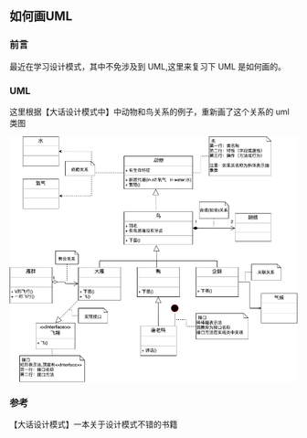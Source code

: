 ## 如何画UML

### 前言

最近在学习设计模式，其中不免涉及到 UML,这里来复习下 UML 是如何画的。  

### UML 

这里根据【大话设计模式中】中动物和鸟关系的例子，重新画了这个关系的 uml 类图    

<img src="/img/uml-demo.png"  alt="uml" align=center />

### 参考

【大话设计模式】一本关于设计模式不错的书籍   
